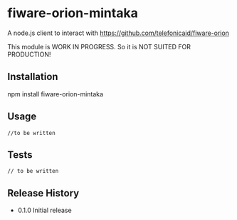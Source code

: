 fiware-orion-mintaka
=====================

A node.js client to interact with https://github.com/telefonicaid/fiware-orion

This module is WORK IN PROGRESS. So it is NOT SUITED FOR PRODUCTION!

## Installation 
   
   npm install fiware-orion-mintaka
   
## Usage

    //to be written
    
## Tests

    // to be written
    
## Release History

* 0.1.0 Initial release

